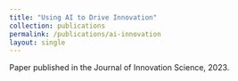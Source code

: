 ```yaml
---
title: "Using AI to Drive Innovation"
collection: publications
permalink: /publications/ai-innovation
layout: single
---
```


Paper published in the Journal of Innovation Science, 2023.
